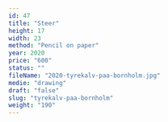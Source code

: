 ```yaml
---
id: 47
title: "Steer"
height: 17
width: 23
method: "Pencil on paper"
year: 2020
price: "600"
status: ""
fileName: "2020-tyrekalv-paa-bornholm.jpg"
medie: "drawing"
draft: "false"
slug: "tyrekalv-paa-bornholm"
weight: "190"
---
```

